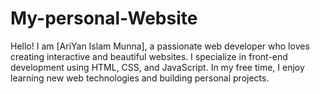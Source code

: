 # My-personal-Website
Hello! I am [AriYan Islam Munna], a passionate web developer who loves creating interactive and beautiful websites. I specialize in front-end development using HTML, CSS, and JavaScript. In my free time, I enjoy learning new web technologies and building personal projects.
